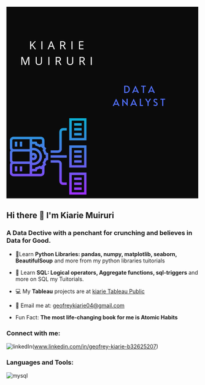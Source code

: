 ![me](https://github.com/Kiariemuiruri/Kiariemuiruri/blob/main/20230314_164641_0000.png)

## Hi there :wave: I'm Kiarie Muiruri

### A Data Dective with a penchant for crunching and believes in Data for Good.

* :telescope:Learn **Python Libraries: pandas, numpy, matplotlib, seaborn, BeautifulSoup** and more from my python libraries tuitorials

* :memo: Learn **SQL: Logical operators, Aggregate functions, sql-triggers** and more on SQL my Tuitorials.

* :computer: My **Tableau** projects are at [kiarie Tableau Public](https://public.tableau.com/app/profile/kiarie)

* :e-mail: Email me at: [geofreykiarie04@gmail.com](https://mail.google.com)

* Fun Fact: **The most life-changing book for me is Atomic Habits**

### Connect with me:
![linkedIn](https://content.linkedin.com/content/dam/me/business/en-us/amp/brand-site/v2/bg/LI-Bug.svg.original.svg)(www.linkedin.com/in/geofrey-kiarie-b32625207)

### Languages and Tools:
![mysql](https://www.mysql.com/common/logos/powered-by-mysql-167x86.png) 

<!--
**Kiariemuiruri/Kiariemuiruri** is a ✨ _special_ ✨ repository because its `README.md` (this file) appears on your GitHub profile.

Here are some ideas to get you started:

- 🔭 I’m currently working on ...
- 🌱 I’m currently learning ...
- 👯 I’m looking to collaborate on ...
- 🤔 I’m looking for help with ...
- 💬 Ask me about ...
- 📫 How to reach me: ...
- 😄 Pronouns: ...
- ⚡ Fun fact: ...
-->
